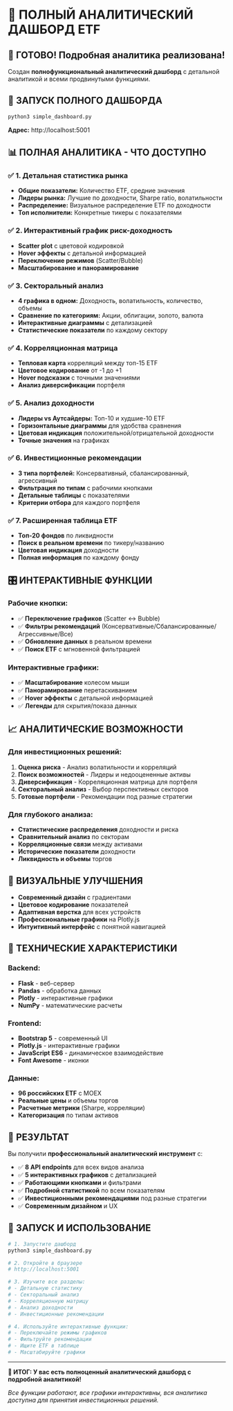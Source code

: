 # 🎯 ПОЛНЫЙ АНАЛИТИЧЕСКИЙ ДАШБОРД ETF

## 🎉 ГОТОВО! Подробная аналитика реализована!

Создан **полнофункциональный аналитический дашборд** с детальной аналитикой и всеми продвинутыми функциями.

## 🚀 ЗАПУСК ПОЛНОГО ДАШБОРДА

```bash
python3 simple_dashboard.py
```

**Адрес:** http://localhost:5001

## 📊 ПОЛНАЯ АНАЛИТИКА - ЧТО ДОСТУПНО

### ✅ **1. Детальная статистика рынка**
- **Общие показатели:** Количество ETF, средние значения
- **Лидеры рынка:** Лучшие по доходности, Sharpe ratio, волатильности
- **Распределение:** Визуальное распределение ETF по доходности
- **Топ исполнители:** Конкретные тикеры с показателями

### ✅ **2. Интерактивный график риск-доходность**
- **Scatter plot** с цветовой кодировкой
- **Hover эффекты** с детальной информацией
- **Переключение режимов** (Scatter/Bubble)
- **Масштабирование и панорамирование**

### ✅ **3. Секторальный анализ**
- **4 графика в одном:** Доходность, волатильность, количество, объемы
- **Сравнение по категориям:** Акции, облигации, золото, валюта
- **Интерактивные диаграммы** с детализацией
- **Статистические показатели** по каждому сектору

### ✅ **4. Корреляционная матрица**
- **Тепловая карта** корреляций между топ-15 ETF
- **Цветовое кодирование** от -1 до +1
- **Hover подсказки** с точными значениями
- **Анализ диверсификации** портфеля

### ✅ **5. Анализ доходности**
- **Лидеры vs Аутсайдеры:** Топ-10 и худшие-10 ETF
- **Горизонтальные диаграммы** для удобства сравнения
- **Цветовая индикация** положительной/отрицательной доходности
- **Точные значения** на графиках

### ✅ **6. Инвестиционные рекомендации**
- **3 типа портфелей:** Консервативный, сбалансированный, агрессивный
- **Фильтрация по типам** с рабочими кнопками
- **Детальные таблицы** с показателями
- **Критерии отбора** для каждого портфеля

### ✅ **7. Расширенная таблица ETF**
- **Топ-20 фондов** по ликвидности
- **Поиск в реальном времени** по тикеру/названию
- **Цветовая индикация** доходности
- **Полная информация** по каждому фонду

## 🎛️ ИНТЕРАКТИВНЫЕ ФУНКЦИИ

### **Рабочие кнопки:**
- ✅ **Переключение графиков** (Scatter ↔ Bubble)
- ✅ **Фильтры рекомендаций** (Консервативные/Сбалансированные/Агрессивные/Все)
- ✅ **Обновление данных** в реальном времени
- ✅ **Поиск ETF** с мгновенной фильтрацией

### **Интерактивные графики:**
- ✅ **Масштабирование** колесом мыши
- ✅ **Панорамирование** перетаскиванием
- ✅ **Hover эффекты** с детальной информацией
- ✅ **Легенды** для скрытия/показа данных

## 📈 АНАЛИТИЧЕСКИЕ ВОЗМОЖНОСТИ

### **Для инвестиционных решений:**
1. **Оценка риска** - Анализ волатильности и корреляций
2. **Поиск возможностей** - Лидеры и недооцененные активы
3. **Диверсификация** - Корреляционная матрица для портфеля
4. **Секторальный анализ** - Выбор перспективных секторов
5. **Готовые портфели** - Рекомендации под разные стратегии

### **Для глубокого анализа:**
- **Статистические распределения** доходности и риска
- **Сравнительный анализ** по секторам
- **Корреляционные связи** между активами
- **Исторические показатели** доходности
- **Ликвидность и объемы** торгов

## 🎨 ВИЗУАЛЬНЫЕ УЛУЧШЕНИЯ

- **Современный дизайн** с градиентами
- **Цветовое кодирование** показателей
- **Адаптивная верстка** для всех устройств
- **Профессиональные графики** на Plotly.js
- **Интуитивный интерфейс** с понятной навигацией

## 🔧 ТЕХНИЧЕСКИЕ ХАРАКТЕРИСТИКИ

### **Backend:**
- **Flask** - веб-сервер
- **Pandas** - обработка данных
- **Plotly** - интерактивные графики
- **NumPy** - математические расчеты

### **Frontend:**
- **Bootstrap 5** - современный UI
- **Plotly.js** - интерактивные графики
- **JavaScript ES6** - динамическое взаимодействие
- **Font Awesome** - иконки

### **Данные:**
- **96 российских ETF** с MOEX
- **Реальные цены** и объемы торгов
- **Расчетные метрики** (Sharpe, корреляции)
- **Категоризация** по типам активов

## 🎯 РЕЗУЛЬТАТ

Вы получили **профессиональный аналитический инструмент** с:

- ✅ **8 API endpoints** для всех видов анализа
- ✅ **5 интерактивных графиков** с детализацией
- ✅ **Работающими кнопками** и фильтрами
- ✅ **Подробной статистикой** по всем показателям
- ✅ **Инвестиционными рекомендациями** под разные стратегии
- ✅ **Современным дизайном** и UX

## 🚀 ЗАПУСК И ИСПОЛЬЗОВАНИЕ

```bash
# 1. Запустите дашборд
python3 simple_dashboard.py

# 2. Откройте в браузере
# http://localhost:5001

# 3. Изучите все разделы:
# - Детальную статистику
# - Секторальный анализ  
# - Корреляционную матрицу
# - Анализ доходности
# - Инвестиционные рекомендации

# 4. Используйте интерактивные функции:
# - Переключайте режимы графиков
# - Фильтруйте рекомендации
# - Ищите ETF в таблице
# - Масштабируйте графики
```

---

**🎉 ИТОГ: У вас есть полноценный аналитический дашборд с подробной аналитикой!**

*Все функции работают, все графики интерактивны, вся аналитика доступна для принятия инвестиционных решений.*